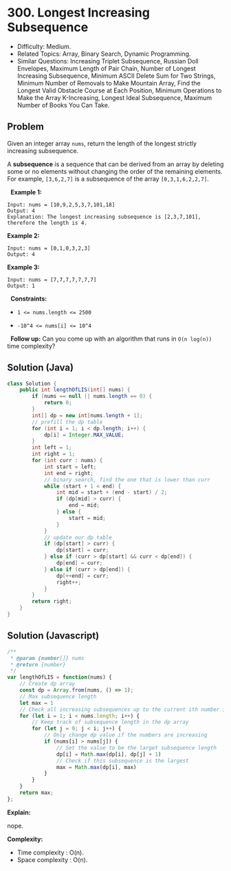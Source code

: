 # 300. Longest Increasing Subsequence

- Difficulty: Medium.
- Related Topics: Array, Binary Search, Dynamic Programming.
- Similar Questions: Increasing Triplet Subsequence, Russian Doll Envelopes, Maximum Length of Pair Chain, Number of Longest Increasing Subsequence, Minimum ASCII Delete Sum for Two Strings, Minimum Number of Removals to Make Mountain Array, Find the Longest Valid Obstacle Course at Each Position, Minimum Operations to Make the Array K-Increasing, Longest Ideal Subsequence, Maximum Number of Books You Can Take.

## Problem

Given an integer array ```nums```, return the length of the longest strictly increasing subsequence.

A **subsequence** is a sequence that can be derived from an array by deleting some or no elements without changing the order of the remaining elements. For example, ```[3,6,2,7]``` is a subsequence of the array ```[0,3,1,6,2,2,7]```.

 
**Example 1:**

```
Input: nums = [10,9,2,5,3,7,101,18]
Output: 4
Explanation: The longest increasing subsequence is [2,3,7,101], therefore the length is 4.
```

**Example 2:**

```
Input: nums = [0,1,0,3,2,3]
Output: 4
```

**Example 3:**

```
Input: nums = [7,7,7,7,7,7,7]
Output: 1
```

 
**Constraints:**


	
- ```1 <= nums.length <= 2500```
	
- ```-10^4 <= nums[i] <= 10^4```


 
**Follow up:** Can you come up with an algorithm that runs in ```O(n log(n))``` time complexity?


## Solution (Java)
```java
class Solution {
    public int lengthOfLIS(int[] nums) {
        if (nums == null || nums.length == 0) {
            return 0;
        }
        int[] dp = new int[nums.length + 1];
        // prefill the dp table
        for (int i = 1; i < dp.length; i++) {
            dp[i] = Integer.MAX_VALUE;
        }
        int left = 1;
        int right = 1;
        for (int curr : nums) {
            int start = left;
            int end = right;
            // binary search, find the one that is lower than curr
            while (start + 1 < end) {
                int mid = start + (end - start) / 2;
                if (dp[mid] > curr) {
                    end = mid;
                } else {
                    start = mid;
                }
            }
            // update our dp table
            if (dp[start] > curr) {
                dp[start] = curr;
            } else if (curr > dp[start] && curr < dp[end]) {
                dp[end] = curr;
            } else if (curr > dp[end]) {
                dp[++end] = curr;
                right++;
            }
        }
        return right;
    }
}
```

## Solution (Javascript)

```javascript
/**
 * @param {number[]} nums
 * @return {number}
 */
var lengthOfLIS = function(nums) {
    // Create dp array
    const dp = Array.from(nums, () => 1);
    // Max subsequence length
    let max = 1
    // Check all increasing subsequences up to the current ith number in nums
    for (let i = 1; i < nums.length; i++) {
        // Keep track of subsequence length in the dp array
        for (let j = 0; j < i; j++) {
            // Only change dp value if the numbers are increasing
            if (nums[i] > nums[j]) {
                // Set the value to be the larget subsequence length
                dp[i] = Math.max(dp[i], dp[j] + 1)
                // Check if this subsequence is the largest
                max = Math.max(dp[i], max)
            }
        }
    }
    return max;
};
```

**Explain:**

nope.

**Complexity:**

* Time complexity : O(n).
* Space complexity : O(n).
